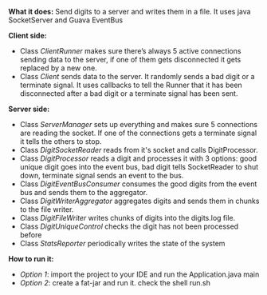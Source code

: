 **What it does:**
Send digits to a server and writes them in a file. It uses java SocketServer and Guava EventBus

**Client side:**
- Class _ClientRunner_ makes sure there’s always 5 active connections sending data to the server, if one of them gets disconnected it gets replaced by a new one.
- Class _Client_ sends data to the server. It randomly sends a bad digit or a terminate signal. It uses callbacks to tell the Runner that it has been disconnected after a bad digit or a terminate signal has been sent.

**Server side:**
- Class _ServerManager_ sets up everything and makes sure 5 connections are reading the socket. If one of the connections gets a terminate signal it tells the others to stop.
- Class _DigitSocketReader_ reads from it's socket and calls DigitProcessor.
- Class _DigitProcessor_ reads a digit and processes it with 3 options: good unique digit goes into the event bus, bad digit tells SocketReader to shut down, terminate signal sends an event to the bus.
- Class _DigitEventBusConsumer_ consumes the good digits from the event bus and sends them to the aggregator.
- Class _DigitWriterAggregator_ aggregates digits and sends them in chunks to the file writer.
- Class _DigitFileWriter_ writes chunks of digits into the digits.log file.
- Class _DigitUniqueControl_ checks the digit has not been processed before
- Class _StatsReporter_ periodically writes the state of the system


**How to run it:**

- _Option 1_: import the project to your IDE and run the Application.java main
- _Option 2_: create a fat-jar and run it. check the shell run.sh
